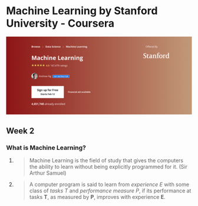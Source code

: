 # Machine Learning by Stanford University - Coursera
![Course Image Snapshot](course_img.png)

## Week 2

### **What is Machine Learning?**
1. > Machine Learning is the field of study that gives the computers the ability to learn without being explicitly programmed for it. (Sir Arthur Samuel)
2. > A computer program is said to learn from *experience E* with some class of *tasks T* and *performance measure P*, if its performance at tasks **T**, as measured by **P**, improves with experience **E**.
